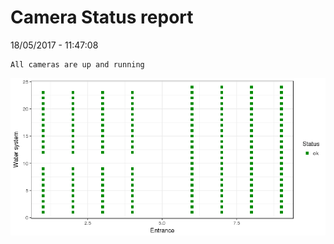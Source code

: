 Camera Status report
================
18/05/2017 - 11:47:08

    All cameras are up and running

![](camreport_files/figure-markdown_github/unnamed-chunk-2-1.png)
